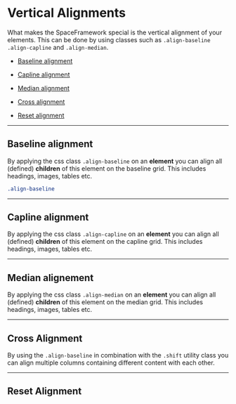 # Vertical Alignments
What makes the SpaceFramework special is the vertical alignment of your elements. This can be done by using classes such as
`.align-baseline` `.align-capline` and `.align-median`.

- [Baseline alignment](#align-baseline)
- [Capline alignment](#align-capline)
- [Median alignment](#align-median)


- [Cross alignment](#align-median)


- [Reset alignment](#align-reset)

---
## Baseline alignment
By applying the css class `.align-baseline` on an **element** you can align all (defined) **children** of this element on the baseline grid. This includes headings, images, tables etc.

```scss
.align-baseline
```

---
## Capline alignment
By applying the css class `.align-capline` on an **element** you can align all (defined) **children** of this element on the capline grid. This includes headings, images, tables etc.


---
## Median alignement
By applying the css class `.align-median` on an **element** you can align all (defined) **children** of this element on the median grid. This includes headings, images, tables etc.


---
## Cross Alignment
By using the `.align-baseline` in combination with the `.shift` utility class you can align multiple columns containing different content with each other.

---
## Reset Alignment
